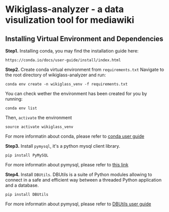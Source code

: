 # Wikiglass-analyzer - a data visulization tool for mediawiki #


## Installing Virtual Environment and Dependencies ##
**Step1.** Installing conda, you may find the installation guide here:

    https://conda.io/docs/user-guide/install/index.html

**Step2.** Create conda virtual environment from ``requirements.txt``
Navigate to the root directory of wikiglass-analyzer and run:

    conda env create -n wikiglass_venv -f requirements.txt

You can check wether the environment has been created for you by running:

    conda env list

Then, ``activate`` the environment

    source activate wikiglass_venv

For more informatin about conda, please refer to [conda user guide](https://conda.io/docs/user-guide/index.html)

**Step3.** Install ``pymysql``, it's a python mysql client library.

    pip install PyMySQL

For more informatin about pymysql, please refer to [this link](https://pypi.org/project/PyMySQL/)


**Step4.** Install ``DBUtils``. DBUtils is a suite of Python modules allowing to connect in a safe and efficient way between a threaded Python application and a database.

    pip install DBUtils

For more informatin about pymysql, please refer to [DBUtils user guide](https://cito.github.io/DBUtils/UsersGuide.html#installation-as-a-standalone-top-level-package)